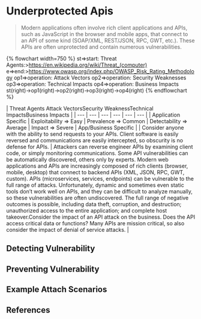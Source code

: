 # Underprotected Apis

> Modern applications often involve rich client applications and APIs, such as JavaScript in the browser and mobile apps, that connect to an API of some kind (SOAP/XML, REST/JSON, RPC, GWT, etc.). These APIs are often unprotected and contain numerous vulnerabilities.

{% flowchart width=750 %}
st=>start: Threat Agents:>https://en.wikipedia.org/wiki/Threat_(computer)
e=>end:>https://www.owasp.org/index.php/OWASP_Risk_Rating_Methodology
op1=>operation: Attack Vectors
op2=>operation: Security Weaknesses
op3=>operation: Technical Impacts
op4=>operation: Business Impacts
st(right)->op1(right)->op2(right)->op3(right)->op4(right)
{% endflowchart %}

| Threat Agents <td>Attack Vectors</td><td colspan="2">Security Weakness</td><td>Technical Impacts</td><td>Business Impacts</td> |
| --- | --- | --- | --- | --- | --- |
| Application Specific | Exploitability => Easy | Prevalence => Common | Detectability => Average | Impact => Severe | App/Business Specific |
| Consider anyone with the ability to send requests to your APIs. Client software is easily reversed and communications are easily intercepted, so obscurity is no defense for APIs. | Attackers can reverse engineer APIs by examining client code, or simply monitoring communications. Some API vulnerabilities can be automatically discovered, others only by experts. <td colspan="2">Modern web applications and APIs are increasingly composed of rich clients (browser, mobile, desktop) that connect to backend APIs (XML, JSON, RPC, GWT, custom). APIs (microservices, services, endpoints) can be vulnerable to the full range of attacks. Unfortunately, dynamic and sometimes even static tools don’t work well on APIs, and they can be difficult to analyze manually, so these vulnerabilities are often undiscovered.</td> <td>The full range of negative outcomes is possible, including data theft, corruption, and destruction; unauthorized access to the entire application; and complete host takeover.</td><td>Consider the impact of an API attack on the business. Does the API access critical data or functions? Many APIs are mission critical, so also consider the impact of denial of service attacks.</td> |

## Detecting Vulnerability



## Preventing Vulnerability



## Example Attach Scenarios


## References

